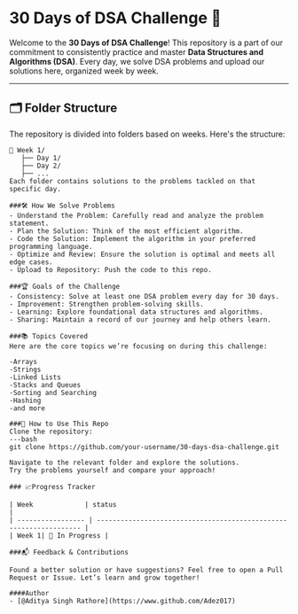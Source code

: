# 30 Days of DSA Challenge 🚀

Welcome to the **30 Days of DSA Challenge**! This repository is a part of our commitment to consistently practice and master **Data Structures and Algorithms (DSA)**. Every day, we solve DSA problems and upload our solutions here, organized week by week.

---

## 🗂️ Folder Structure

The repository is divided into folders based on weeks. Here's the structure:

```plaintext
📁 Week 1/
   ├── Day 1/
   ├── Day 2/
   ├── ...
Each folder contains solutions to the problems tackled on that specific day.

###🛠️ How We Solve Problems
- Understand the Problem: Carefully read and analyze the problem statement.
- Plan the Solution: Think of the most efficient algorithm.
- Code the Solution: Implement the algorithm in your preferred programming language.
- Optimize and Review: Ensure the solution is optimal and meets all edge cases.
- Upload to Repository: Push the code to this repo.

###🏆 Goals of the Challenge
- Consistency: Solve at least one DSA problem every day for 30 days.
- Improvement: Strengthen problem-solving skills.
- Learning: Explore foundational data structures and algorithms.
- Sharing: Maintain a record of our journey and help others learn.

###📚 Topics Covered
Here are the core topics we’re focusing on during this challenge:

-Arrays
-Strings
-Linked Lists
-Stacks and Queues
-Sorting and Searching
-Hashing
-and more

###🚀 How to Use This Repo
Clone the repository:
---bash
git clone https://github.com/your-username/30-days-dsa-challenge.git

Navigate to the relevant folder and explore the solutions.
Try the problems yourself and compare your approach!

### 📈Progress Tracker

| Week             | status                                                                |
| ----------------- | ------------------------------------------------------------------ |
| Week 1| 🚧 In Progress |

###📬 Feedback & Contributions

Found a better solution or have suggestions? Feel free to open a Pull Request or Issue. Let’s learn and grow together!

####Author
- [@Aditya Singh Rathore](https://www.github.com/Adez017)
